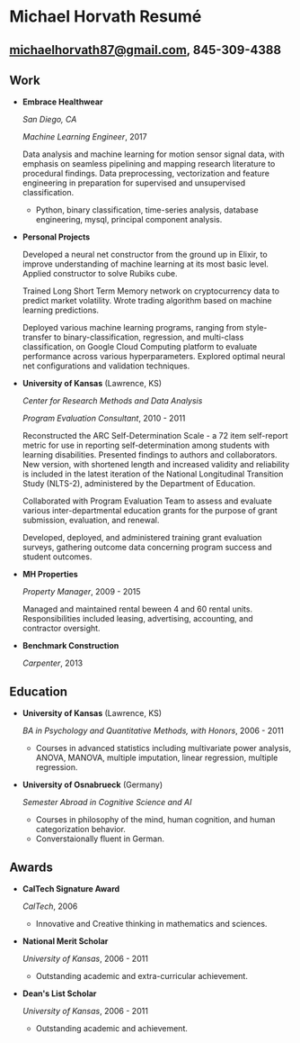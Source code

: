 Michael Horvath Resumé
======================
michaelhorvath87@gmail.com, 845-309-4388
--------------



Work
---------------
*   **Embrace Healthwear**

    *San Diego, CA*
    
    *Machine Learning Engineer*, 2017
    
    Data analysis and machine learning for motion sensor signal data, with emphasis on seamless pipelining and mapping research literature to procedural findings. Data preprocessing, vectorization and feature engineering in preparation for supervised and unsupervised classification. 
    + Python, binary classification, time-series analysis, database engineering, mysql, principal component analysis.

*   **Personal Projects**

    Developed a neural net constructor from the ground up in Elixir, to improve understanding of machine learning at its most basic level. Applied constructor to solve Rubiks cube.
    
    Trained Long Short Term Memory network on cryptocurrency data to predict market volatility. Wrote trading algorithm based on machine learning predictions.
    
    Deployed various machine learning programs, ranging from style-transfer to binary-classification, regression, and multi-class classification, on Google Cloud Computing platform to evaluate performance across various hyperparameters. Explored optimal neural net configurations and validation techniques.
	
*   **University of Kansas** (Lawrence, KS)

    *Center for Research Methods and Data Analysis*

    *Program Evaluation Consultant*, 2010 - 2011

    Reconstructed the ARC Self-Determination Scale - a 72 item self-report metric for use in reporting self-determination among students with learning disabilities. Presented findings to authors and collaborators. New version, with shortened length and increased validity and reliability is included in the latest iteration of the National Longitudinal Transition Study (NLTS-2), administered by the Department of Education.
    
    Collaborated with Program Evaluation Team to assess and evaluate various inter-departmental education grants for the purpose of grant submission, evaluation, and renewal.
    
    Developed, deployed, and administered training grant evaluation surveys, gathering outcome data concerning program success and student outcomes.

*   **MH Properties**

    *Property Manager*, 2009 - 2015

    Managed and maintained rental beween 4 and 60 rental units. Responsibilities included leasing, advertising, accounting, and contractor oversight.

*   **Benchmark Construction**

    *Carpenter*, 2013


Education
---------

*   **University of Kansas** (Lawrence, KS)

    *BA in Psychology and Quantitative Methods, with Honors*, 2006 - 2011
	+    Courses in advanced statistics including multivariate power analysis, ANOVA, MANOVA, multiple imputation, linear regression, multiple regression.

*   **University of Osnabrueck** (Germany)

    *Semester Abroad in Cognitive Science and AI*
	+    Courses in philosophy of the mind, human cognition, and human categorization behavior.
	+    Converstaionally fluent in German.

Awards
------

*   **CalTech Signature Award**

    *CalTech*, 2006 
    -	Innovative and Creative thinking in mathematics and sciences.

*   **National Merit Scholar**

    *University of Kansas*, 2006 - 2011
    -	Outstanding academic and extra-curricular achievement.

*   **Dean's List Scholar**

    *University of Kansas*, 2006 - 2011
    -	Outstanding academic and achievement.
